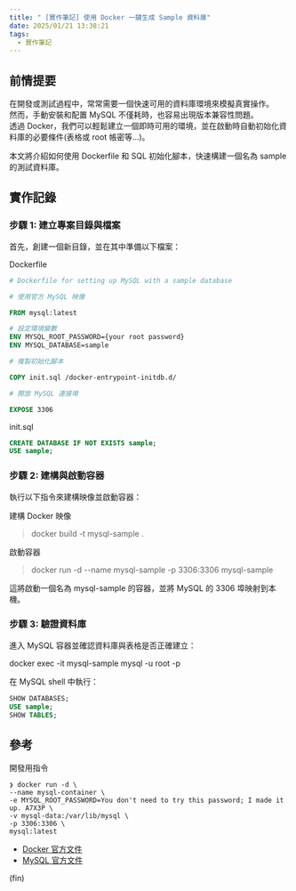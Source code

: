 ```yaml
---
title: " [實作筆記] 使用 Docker 一鍵生成 Sample 資料庫"
date: 2025/01/21 13:38:21
tags:
  - 實作筆記
---
```


## 前情提要

在開發或測試過程中，常常需要一個快速可用的資料庫環境來模擬真實操作。  
然而，手動安裝和配置 MySQL 不僅耗時，也容易出現版本兼容性問題。  
透過 Docker，我們可以輕鬆建立一個即時可用的環境，並在啟動時自動初始化資料庫的必要條件(表格或 root 帳密等…)。

本文將介紹如何使用 Dockerfile 和 SQL 初始化腳本，快速構建一個名為 sample 的測試資料庫。

## 實作記錄

### 步驟 1: 建立專案目錄與檔案

首先，創建一個新目錄，並在其中準備以下檔案：

Dockerfile

```dockerfile
# Dockerfile for setting up MySQL with a sample database

# 使用官方 MySQL 映像

FROM mysql:latest

# 設定環境變數 
ENV MYSQL_ROOT_PASSWORD={your root password}
ENV MYSQL_DATABASE=sample

# 複製初始化腳本

COPY init.sql /docker-entrypoint-initdb.d/

# 開放 MySQL 連接埠

EXPOSE 3306
```

init.sql

```sql
CREATE DATABASE IF NOT EXISTS sample;
USE sample;

```

### 步驟 2: 建構與啟動容器

執行以下指令來建構映像並啟動容器：

建構 Docker 映像

> docker build -t mysql-sample .

啟動容器

> docker run -d --name mysql-sample -p 3306:3306 mysql-sample

這將啟動一個名為 mysql-sample 的容器，並將 MySQL 的 3306 埠映射到本機。

### 步驟 3: 驗證資料庫

進入 MySQL 容器並確認資料庫與表格是否正確建立：

docker exec -it mysql-sample mysql -u root -p

在 MySQL shell 中執行：

```sql
SHOW DATABASES;
USE sample;
SHOW TABLES;
```

## 參考

開發用指令

```shell
❯ docker run -d \
--name mysql-container \
-e MYSQL_ROOT_PASSWORD=You don't need to try this password; I made it up. A7X3P \
-v mysql-data:/var/lib/mysql \
-p 3306:3306 \
mysql:latest
```

- [Docker 官方文件](https://www.docker.com/)
- [MySQL 官方文件](https://www.mysql.com/)

(fin)
